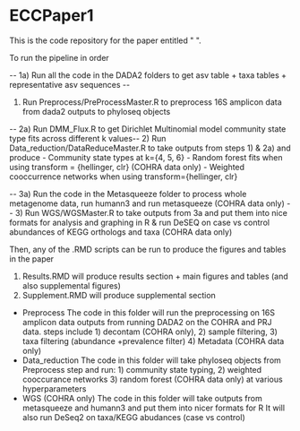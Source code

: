 # ECCPaper1
This is the code repository for the paper entitled " ". 

To run the pipeline in order

-- 1a) Run all the code in the DADA2 folders to get asv table + taxa tables + representative asv sequences --
1) Run Preprocess/PreProcessMaster.R to preprocess 16S amplicon data from dada2 outputs to phyloseq objects

-- 2a) Run DMM_Flux.R to get Dirichlet Multinomial model community state type fits across different k values--
2) Run Data_reduction/DataReduceMaster.R to take outputs from steps 1) & 2a) and produce 
     - Community state types at k={4, 5, 6}
     - Random forest fits when using transform = {hellinger, clr}   (COHRA data only) 
     - Weighted cooccurrence networks when using transform={hellinger, clr}
  
-- 3a) Run the code in the Metasqueeze folder to process whole metagenome data, run humann3 and run metasqueeze (COHRA data only) -- 
3) Run WGS/WGSMaster.R to take outputs from 3a and put them into nice formats for analysis and graphing in R & 
    run DeSEQ on case vs control abundances of KEGG orthologs and taxa (COHRA data only) 

Then, any of the .RMD scripts can be run to produce the figures and tables in the paper
1) Results.RMD will produce results section + main figures and tables (and also supplemental figures)
2) Supplement.RMD will produce supplemental section


- Preprocess 
The code in this folder will run the preprocessing on 16S amplicon data outputs from running DADA2 on the COHRA and PRJ data. 
  steps include 
      1) decontam (COHRA only), 2) sample filtering, 3) taxa filtering (abundance +prevalence filter) 4) Metadata (COHRA data only) 
- Data_reduction
The code in this folder will take phyloseq objects from Preprocess step and run:
      1) community state typing, 2) weighted cooccurance networks 3) random forest (COHRA data only) at various hyperparameters 
 - WGS (COHRA only) 
 The code in this folder will take outputs from metasqueeze and humann3 and put them into nicer formats for R It will also run DeSeq2 on taxa/KEGG abudances (case vs control) 
